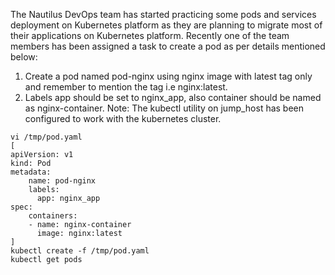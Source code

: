The Nautilus DevOps team has started practicing some pods and services deployment on Kubernetes platform as they are planning to migrate most of their applications on Kubernetes platform. Recently one of the team members has been assigned a task to create a pod as per details mentioned below:
1. Create a pod named pod-nginx using nginx image with latest tag only and remember to mention the tag i.e nginx:latest.
2. Labels app should be set to nginx_app, also container should be named as nginx-container.
Note: The kubectl utility on jump_host has been configured to work with the kubernetes cluster.

```
vi /tmp/pod.yaml
[
apiVersion: v1
kind: Pod
metadata:
    name: pod-nginx
    labels:
      app: nginx_app
spec:
    containers:
    - name: nginx-container
      image: nginx:latest  
]
kubectl create -f /tmp/pod.yaml
kubectl get pods
```